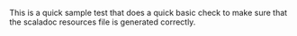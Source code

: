 This is a quick sample test that does a quick basic check to make sure that the scaladoc resources
file is generated correctly.
